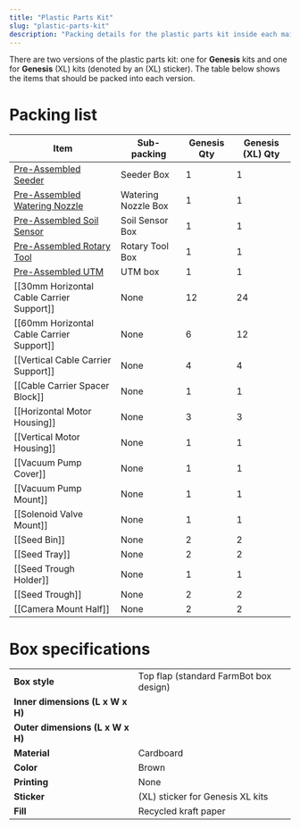 ```yaml
---
title: "Plastic Parts Kit"
slug: "plastic-parts-kit"
description: "Packing details for the plastic parts kit inside each main carton"
---
```


There are two versions of the plastic parts kit: one for **Genesis** kits and one for **Genesis** (XL) kits (denoted by an (XL) sticker). The table below shows the items that should be packed into each version.

# Packing list

|Item|Sub-packing|Genesis Qty|Genesis (XL) Qty|
|----|-----------|-----------|--------------|
|[Pre-Assembled Seeder](../pre-assembly/tools/seeder.md)|Seeder Box|1|1
|[Pre-Assembled Watering Nozzle](../pre-assembly/tools/watering-nozzle.md)|Watering Nozzle Box|1|1
|[Pre-Assembled Soil Sensor](../pre-assembly/tools/soil-sensor.md)|Soil Sensor Box|1|1
|[Pre-Assembled Rotary Tool](../pre-assembly/tools/rotary-tool.md)|Rotary Tool Box|1|1
|[Pre-Assembled UTM](../pre-assembly/tools/utm.md)|UTM box|1|1
|[[30mm Horizontal Cable Carrier Support]]|None|12|24
|[[60mm Horizontal Cable Carrier Support]]|None|6|12
|[[Vertical Cable Carrier Support]]|None|4|4
|[[Cable Carrier Spacer Block]]|None|1|1
|[[Horizontal Motor Housing]]|None|3|3
|[[Vertical Motor Housing]]|None|1|1
|[[Vacuum Pump Cover]]|None|1|1
|[[Vacuum Pump Mount]]|None|1|1
|[[Solenoid Valve Mount]]|None|1|1
|[[Seed Bin]]|None|2|2
|[[Seed Tray]]|None|2|2
|[[Seed Trough Holder]]|None|1|1
|[[Seed Trough]]|None|2|2
|[[Camera Mount Half]]|None|2|2

# Box specifications

|                                |                              |
|--------------------------------|------------------------------|
|**Box style**                   |Top flap (standard FarmBot box design)
|**Inner dimensions (L x W x H)**|
|**Outer dimensions (L x W x H)**|
|**Material**                    |Cardboard
|**Color**                       |Brown
|**Printing**                    |None
|**Sticker**                     |(XL) sticker for Genesis XL kits
|**Fill**                        |Recycled kraft paper

